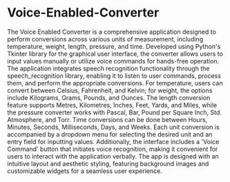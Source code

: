 # Voice-Enabled-Converter
The Voice Enabled Converter is a comprehensive application designed to perform conversions across various units of measurement, including temperature, weight, length, pressure, and time. Developed using Python's Tkinter library for the graphical user interface, the converter allows users to input values manually or utilize voice commands for hands-free operation. The application integrates speech recognition functionality through the speech_recognition library, enabling it to listen to user commands, process them, and perform the appropriate conversions. For temperature, users can convert between Celsius, Fahrenheit, and Kelvin; for weight, the options include Kilograms, Grams, Pounds, and Ounces. The length conversion feature supports Metres, Kilometres, Inches, Feet, Yards, and Miles, while the pressure converter works with Pascal, Bar, Pound per Square Inch, Std. Atmosphere, and Torr. Time conversions can be done between Hours, Minutes, Seconds, Milliseconds, Days, and Weeks. Each unit conversion is accompanied by a dropdown menu for selecting the desired unit and an entry field for inputting values. Additionally, the interface includes a 'Voice Command' button that initiates voice recognition, making it convenient for users to interact with the application verbally. The app is designed with an intuitive layout and aesthetic styling, featuring background images and customizable widgets for a seamless user experience.
